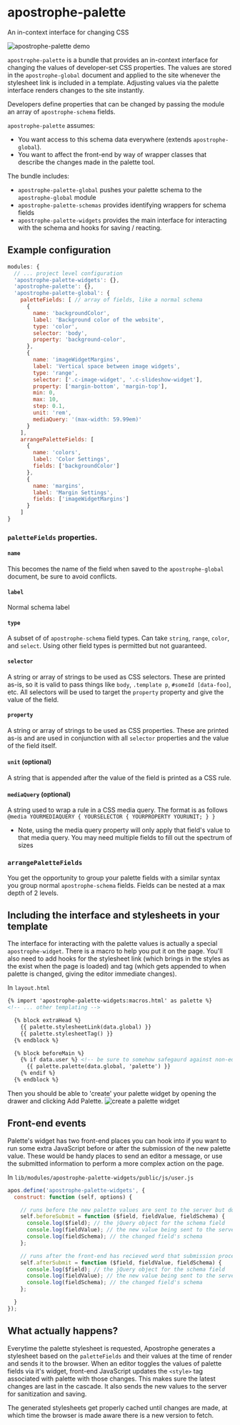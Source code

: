 # apostrophe-palette
An in-context interface for changing CSS

![apostrophe-palette demo](images/crocus-demo.gif)

`apostrophe-palette` is a bundle that provides an in-context interface for changing the values of developer-set CSS properties. The values are stored in the `apostrophe-global` document and applied to the site whenever the stylesheet link is included in a template. Adjusting values via the palette interface renders changes to the site instantly.

Developers define properties that can be changed by passing the module an array of `apostrophe-schema` fields.

`apostrophe-palette` assumes:
- You want access to this schema data everywhere (extends `apostrophe-global`).
- You want to affect the front-end by way of wrapper classes that describe the changes made in the palette tool.

The bundle includes:
- `apostrophe-palette-global` pushes your palette schema to the `apostrophe-global` module
- `apostrophe-palette-schemas` provides identifying wrappers for schema fields
- `apostrophe-palette-widgets` provides the main interface for interacting with the schema and hooks for saving / reacting.

## Example configuration

```javascript
modules: {
  // ... project level configuration
  'apostrophe-palette-widgets': {},
  'apostrophe-palette': {},
  'apostrophe-palette-global': {
    paletteFields: [ // array of fields, like a normal schema
      {
        name: 'backgroundColor',
        label: 'Background color of the website',
        type: 'color',
        selector: 'body',
        property: 'background-color',
      },
      {
        name: 'imageWidgetMargins',
        label: 'Vertical space between image widgets',
        type: 'range',
        selector: ['.c-image-widget', '.c-slideshow-widget'],
        property: ['margin-bottom', 'margin-top'],
        min: 0,
        max: 10,
        step: 0.1,
        unit: 'rem',
        mediaQuery: '(max-width: 59.99em)'
      }
    ],
    arrangePaletteFields: [
      {
        name: 'colors',
        label: 'Color Settings',
        fields: ['backgroundColor']
      },
      {
        name: 'margins',
        label: 'Margin Settings',
        fields: ['imageWidgetMargins']
      }
    ]
}
```

### `paletteFields` properties.

#### `name`
This becomes the name of the field when saved to the `apostrophe-global` document, be sure to avoid conflicts.

#### `label`
Normal schema label

#### `type`
A subset of of `apostrophe-schema` field types. Can take `string`, `range`, `color`, and `select`. Using other field types is permitted but not guaranteed.

#### `selector`
A string or array of strings to be used as CSS selectors. These are printed as-is, so it is valid to pass things like `body`, `.template p`, `#someId [data-foo]`, etc. All selectors will be used to target the `property` property and give the value of the field.

#### `property`
A string or array of strings to be used as CSS properties. These are printed as-is and are used in conjunction with all `selector` properties and the value of the field itself.

#### `unit` (optional)
A string that is appended after the value of the field is printed as a CSS rule.

#### `mediaQuery` (optional)
A string used to wrap a rule in a CSS media query. The format is as follows `@media YOURMEDIAQUERY { YOURSELECTOR { YOURPROPERTY YOURUNIT; } }`
- Note, using the media query property will only apply that field's value to that media query. You may need multiple fields to fill out the spectrum of sizes


### `arrangePaletteFields`
You get the opportunity to group your palette fields with a similar syntax you group normal `apostrophe-schema` fields. Fields can be nested at a max depth of 2 levels.

## Including the interface and stylesheets in your template
The interface for interacting with the palette values is actually a special `apostrophe-widget`. There is a macro to help you put it on the page. You'll also need to add hooks for the stylesheet link (which brings in the styles as the exist when the page is loaded) and tag (which gets appended to when palette is changed, giving the editor immediate changes).

In `layout.html`

```html
{% import 'apostrophe-palette-widgets:macros.html' as palette %}
<!-- ... other templating -->

  {% block extraHead %}
    {{ palette.stylesheetLink(data.global) }}
    {{ palette.stylesheetTag() }}
  {% endblock %}

  {% block beforeMain %}
    {% if data.user %} <!-- be sure to somehow safegaurd against non-editor situations, as performance could unnecessarily suffer -->
      {{ palette.palette(data.global, 'palette') }}
    {% endif %}
  {% endblock %}
```

Then you should be able to 'create' your palette widget by opening the drawer and clicking Add Palette.
![create a palette widget](images/palette.gif)

## Front-end events
Palette's widget has two front-end places you can hook into if you want to run some extra JavaScript before or after the submission of the new palette value. These would be handy places to send an editor a message, or use the submitted information to perform a more complex action on the page.

In `lib/modules/apostrophe-palette-widgets/public/js/user.js`

```js
apos.define('apostrophe-palette-widgets', {
  construct: function (self, options) {

    // runs before the new palette values are sent to the server but does not block it
    self.beforeSubmit = function ($field, fieldValue, fieldSchema) {
      console.log($field); // the jQuery object for the schema field
      console.log(fieldValue); // the new value being sent to the server
      console.log(fieldSchema); // the changed field's schema
    };

    // runs after the front-end has recieved word that submission process has completed
    self.afterSubmit = function ($field, fieldValue, fieldSchema) {
      console.log($field); // the jQuery object for the schema field
      console.log(fieldValue); // the new value being sent to the server
      console.log(fieldSchema); // the changed field's schema
    };

  }
});
```

## What actually happens?
Everytime the palette stylesheet is requested, Apostrophe generates a stylesheet based on the `paletteFields` and their values at the time of render and sends it to the browser. When an editor toggles the values of palette fields via it's widget, front-end JavaScript updates the `<style>` tag associated with palette with those changes. This makes sure the latest changes are last in the cascade. It also sends the new values to the server for sanitization and saving.

The generated stylesheets get properly cached until changes are made, at which time the browser is made aware there is a new version to fetch.
